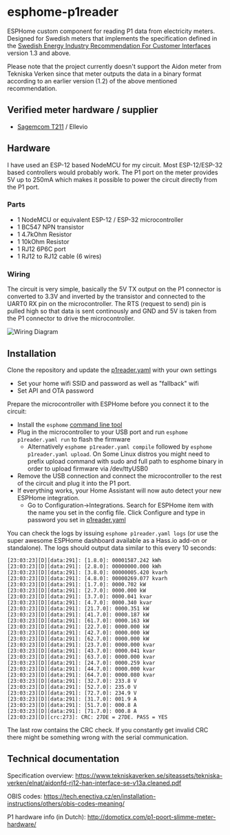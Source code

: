 # esphome-p1reader
ESPHome custom component for reading P1 data from electricity meters. Designed for Swedish meters that implements the specification defined in the [Swedish Energy Industry Recommendation For Customer Interfaces](https://www.energiforetagen.se/forlag/elnat/branschrekommendation-for-lokalt-kundgranssnitt-for-elmatare/) version 1.3 and above.

Please note that the project currently doesn't support the Aidon meter from Tekniska Verken since that meter outputs the data in a binary format according to an earlier version (1.2) of the above mentioned recommendation.

## Verified meter hardware / supplier
* [Sagemcom T211](https://www.ellevio.se/globalassets/uploads/2020/nya-elmatare/ellevio_produktblad_fas3_t211_web2.pdf) / Ellevio

## Hardware
I have used an ESP-12 based NodeMCU for my circuit. Most ESP-12/ESP-32 based controllers would probably work. The P1 port on the meter provides 5V up to 250mA which makes it possible to power the circuit directly from the P1 port.

### Parts
- 1 NodeMCU or equivalent ESP-12 / ESP-32 microcontroller
- 1 BC547 NPN transistor
- 1 4.7kOhm Resistor
- 1 10kOhm Resistor
- 1 RJ12 6P6C port
- 1 RJ12 to RJ12 cable (6 wires)

### Wiring
The circuit is very simple, basically the 5V TX output on the P1 connector is converted to 3.3V and inverted by the transistor and connected to the UART0 RX pin on the microcontroller. The RTS (request to send) pin is pulled high so that data is sent continously and GND and 5V is taken from the P1 connector to drive the microcontroller.

![Wiring Diagram](images/wiring.png)

## Installation
Clone the repository and update the [p1reader.yaml](p1reader.yaml) with your own settings
- Set your home wifi SSID and password as well as "fallback" wifi
- Set API and OTA password

Prepare the microcontroller with ESPHome before you connect it to the circuit:
- Install the `esphome` [command line tool](https://esphome.io/guides/getting_started_command_line.html)
- Plug in the microcontroller to your USB port and run `esphome p1reader.yaml run` to flash the firmware
  - Alternatively `esphome p1reader.yaml compile` followed by `esphome p1reader.yaml upload`. On Some Linux distros you might need to prefix upload command with sudo and full path to esphome binary in order to upload firmware via /dev/ttyUSB0
- Remove the USB connection and connect the microcontroller to the rest of the circuit and plug it into the P1 port.
- If everything works, your Home Assistant will now auto detect your new ESPHome integration. 
  - Go to Configuration->Integrations. Search for ESPHome item with the name you set in the config file. Click Configure and type in password you set in [p1reader.yaml](p1reader.yaml)

You can check the logs by issuing `esphome p1reader.yaml logs` (or use the super awesome ESPHome dashboard available as a Hass.io add-on or standalone). The logs should output data similar to this every 10 seconds:
```
[23:03:23][D][data:291]: [1.8.0]: 00001587.242 kWh
[23:03:23][D][data:291]: [2.8.0]: 00000000.000 kWh
[23:03:23][D][data:291]: [3.8.0]: 00000005.420 kvarh
[23:03:23][D][data:291]: [4.8.0]: 00000269.077 kvarh
[23:03:23][D][data:291]: [1.7.0]: 0000.702 kW
[23:03:23][D][data:291]: [2.7.0]: 0000.000 kW
[23:03:23][D][data:291]: [3.7.0]: 0000.041 kvar
[23:03:23][D][data:291]: [4.7.0]: 0000.340 kvar
[23:03:23][D][data:291]: [21.7.0]: 0000.351 kW
[23:03:23][D][data:291]: [41.7.0]: 0000.187 kW
[23:03:23][D][data:291]: [61.7.0]: 0000.163 kW
[23:03:23][D][data:291]: [22.7.0]: 0000.000 kW
[23:03:23][D][data:291]: [42.7.0]: 0000.000 kW
[23:03:23][D][data:291]: [62.7.0]: 0000.000 kW
[23:03:23][D][data:291]: [23.7.0]: 0000.000 kvar
[23:03:23][D][data:291]: [43.7.0]: 0000.041 kvar
[23:03:23][D][data:291]: [63.7.0]: 0000.000 kvar
[23:03:23][D][data:291]: [24.7.0]: 0000.259 kvar
[23:03:23][D][data:291]: [44.7.0]: 0000.000 kvar
[23:03:23][D][data:291]: [64.7.0]: 0000.080 kvar
[23:03:23][D][data:291]: [32.7.0]: 233.8 V
[23:03:23][D][data:291]: [52.7.0]: 235.0 V
[23:03:23][D][data:291]: [72.7.0]: 234.9 V
[23:03:23][D][data:291]: [31.7.0]: 001.9 A
[23:03:23][D][data:291]: [51.7.0]: 000.8 A
[23:03:23][D][data:291]: [71.7.0]: 000.8 A
[23:03:23][D][crc:273]: CRC: 27DE = 27DE. PASS = YES
```

The last row contains the CRC check. If you constantly get invalid CRC there might be something wrong with the serial communication.

## Technical documentation
Specification overview:
https://www.tekniskaverken.se/siteassets/tekniska-verken/elnat/aidonfd-rj12-han-interface-se-v13a.cleaned.pdf

OBIS codes:
https://tech.enectiva.cz/en/installation-instructions/others/obis-codes-meaning/

P1 hardware info (in Dutch):
http://domoticx.com/p1-poort-slimme-meter-hardware/
